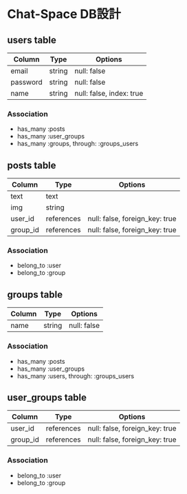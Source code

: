 # Chat-Space DB設計
## users table
|Column|Type|Options|
|------|----|-------|
|email|string|null: false|
|password|string|null: false|
|name|string|null: false, index: true|
### Association
- has_many :posts
- has_many :user_groups
- has_many :groups, through: :groups_users


## posts table
|Column|Type|Options|
|------|----|-------|
|text|text||
|img|string| |
|user_id|references|null: false, foreign_key: true|
|group_id|references|null: false, foreign_key: true|
### Association
- belong_to :user
- belong_to :group

## groups table
|Column|Type|Options|
|------|----|-------|
|name|string|null: false|
### Association
- has_many :posts
- has_many :user_groups
- has_many :users, through: :groups_users

## user_groups table
|Column|Type|Options|
|------|----|-------|
|user_id|references|null: false, foreign_key: true|
|group_id|references|null: false, foreign_key: true|
### Association
- belong_to :user
- belong_to :group